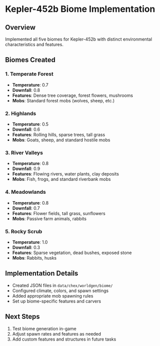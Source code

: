 # Kepler-452b Biome Implementation

## Overview

Implemented all five biomes for Kepler-452b with distinct environmental characteristics and features.

## Biomes Created

### 1. Temperate Forest

- **Temperature**: 0.7
- **Downfall**: 0.8
- **Features**: Dense tree coverage, forest flowers, mushrooms
- **Mobs**: Standard forest mobs (wolves, sheep, etc.)

### 2. Highlands

- **Temperature**: 0.5
- **Downfall**: 0.6
- **Features**: Rolling hills, sparse trees, tall grass
- **Mobs**: Goats, sheep, and standard hostile mobs

### 3. River Valleys

- **Temperature**: 0.8
- **Downfall**: 0.9
- **Features**: Flowing rivers, water plants, clay deposits
- **Mobs**: Fish, frogs, and standard riverbank mobs

### 4. Meadowlands

- **Temperature**: 0.8
- **Downfall**: 0.7
- **Features**: Flower fields, tall grass, sunflowers
- **Mobs**: Passive farm animals, rabbits

### 5. Rocky Scrub

- **Temperature**: 1.0
- **Downfall**: 0.3
- **Features**: Sparse vegetation, dead bushes, exposed stone
- **Mobs**: Rabbits, husks

## Implementation Details

- Created JSON files in `data/chex/worldgen/biome/`
- Configured climate, colors, and spawn settings
- Added appropriate mob spawning rules
- Set up biome-specific features and carvers

## Next Steps

1. Test biome generation in-game
2. Adjust spawn rates and features as needed
3. Add custom features and structures in future tasks
